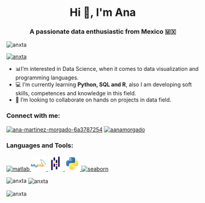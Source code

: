 <h1 align="center">Hi 👋, I'm Ana</h1>
<h3 align="center">A passionate data enthusiastic from Mexico 🇲🇽</h3>

<p align="left"> <img src="https://komarev.com/ghpvc/?username=anxta&label=Profile%20views&color=0e75b6&style=flat" alt="anxta" /> </p>

<p align="left"> <a href="https://github.com/ryo-ma/github-profile-trophy"><img src="https://github-profile-trophy.vercel.app/?username=anxta" alt="anxta" /></a> </p>

- 📊I’m interested in Data Science, when it comes to data visualization and programming languages.
- 💻 I’m currently learning **Python, SQL and R**, also I am developing soft skills, competences and knowledge in this field.
- 📌 I’m looking to collaborate on hands on projects in data field.

<h3 align="left">Connect with me:</h3>
<p align="left">
<a href="https://linkedin.com/in/ana-martinez-morgado-6a3787254" target="blank"><img align="center" src="https://raw.githubusercontent.com/rahuldkjain/github-profile-readme-generator/master/src/images/icons/Social/linked-in-alt.svg" alt="ana-martinez-morgado-6a3787254" height="30" width="40" /></a>
<a href="https://kaggle.com/aanamorgado" target="blank"><img align="center" src="https://raw.githubusercontent.com/rahuldkjain/github-profile-readme-generator/master/src/images/icons/Social/kaggle.svg" alt="aanamorgado" height="30" width="40" /></a>
</p>

<h3 align="left">Languages and Tools:</h3>
<p align="left"> <a href="https://www.mathworks.com/" target="_blank" rel="noreferrer"> <img src="https://upload.wikimedia.org/wikipedia/commons/2/21/Matlab_Logo.png" alt="matlab" width="40" height="40"/> </a> <a href="https://www.mysql.com/" target="_blank" rel="noreferrer"> <img src="https://raw.githubusercontent.com/devicons/devicon/master/icons/mysql/mysql-original-wordmark.svg" alt="mysql" width="40" height="40"/> </a> <a href="https://pandas.pydata.org/" target="_blank" rel="noreferrer"> <img src="https://raw.githubusercontent.com/devicons/devicon/2ae2a900d2f041da66e950e4d48052658d850630/icons/pandas/pandas-original.svg" alt="pandas" width="40" height="40"/> </a> <a href="https://www.python.org" target="_blank" rel="noreferrer"> <img src="https://raw.githubusercontent.com/devicons/devicon/master/icons/python/python-original.svg" alt="python" width="40" height="40"/> </a> <a href="https://seaborn.pydata.org/" target="_blank" rel="noreferrer"> <img src="https://seaborn.pydata.org/_images/logo-mark-lightbg.svg" alt="seaborn" width="40" height="40"/> </a> </p>

<p><img align="left" src="https://github-readme-stats.vercel.app/api/top-langs?username=anxta&show_icons=true&locale=en&layout=compact" alt="anxta" /></p>

<p>&nbsp;<img align="center" src="https://github-readme-stats.vercel.app/api?username=anxta&show_icons=true&locale=en" alt="anxta" /></p>

<p><img align="center" src="https://github-readme-streak-stats.herokuapp.com/?user=anxta&" alt="anxta" /></p>


